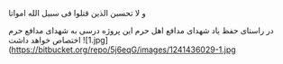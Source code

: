 و لا تحسبن الذین قتلوا فی سبیل الله امواتا 

در راستای حفظ یاد شهدای مدافع اهل حرم این پروژه درسی به شهدای مدافع حرم اختصاص خواهد داشت 
![1.jpg](https://bitbucket.org/repo/5j6eqG/images/1241436029-1.jpg
